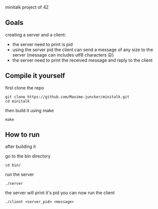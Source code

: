 minitalk project of 42

## Goals
creating a server and a client:
- the server need to print is pid
- using the server pid the client can send a message of any size to the server (message can includes utf8 characters 😲)
- the server need to print the received message and reply to the client

## Compile it yourself
first clone the repo
```
git clone https://github.com/Maxime-juncker/minitalk.git
cd minitalk
```
then build it using make
```
make
```

## How to run
after building it

go to the bin directory
```
cd bin/
```

run the server
```
./server
```

the server will print it's pid
you can now run the client
```
./client <server_pid> <message>
```

